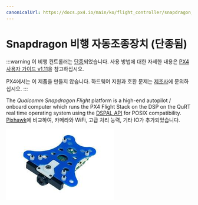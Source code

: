 ```yaml
---
canonicalUrl: https://docs.px4.io/main/ko/flight_controller/snapdragon_flight
---
```


# Snapdragon 비행 자동조종장치 (단종됨)

:::warning
이 비행 컨트롤러는 [단종](../flight_controller/autopilot_experimental.md)되었습니다. 사용 방법에 대한 자세한 내용은 [PX4 사용자 가이드 v1.11](https://docs.px4.io/v1.11/en/flight_controller/snapdragon_flight.html)을 참고하십시오.

PX4에서는 이 제품을 만들지 않습니다. 하드웨어 지원과 호환 문제는 [제조사](https://www.intrinsyc.com/)에 문의하십시오.
:::

The _Qualcomm Snapdragon Flight_ platform is a high-end autopilot / onboard computer which runs the PX4 Flight Stack on the DSP on the QuRT real time operating system using the [DSPAL API](https://github.com/ATLFlight/dspal) for POSIX compatibility. [Pixhawk](../flight_controller/pixhawk.md)에 비교하여, 카메라와 WiFi, 고급 처리 능력, 기타 IO가 추가되었습니다.

![Snapdragon 대표 문서](../../assets/hardware/snapdragon/hardware-snapdragon.jpg)

